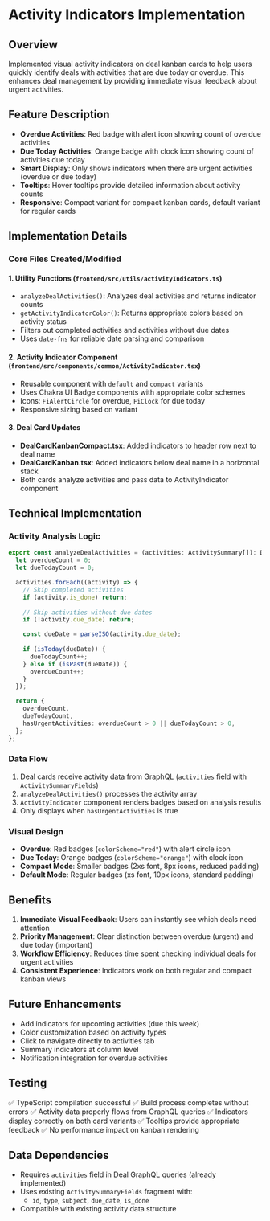# Activity Indicators Implementation

## Overview
Implemented visual activity indicators on deal kanban cards to help users quickly identify deals with activities that are due today or overdue. This enhances deal management by providing immediate visual feedback about urgent activities.

## Feature Description
- **Overdue Activities**: Red badge with alert icon showing count of overdue activities
- **Due Today Activities**: Orange badge with clock icon showing count of activities due today
- **Smart Display**: Only shows indicators when there are urgent activities (overdue or due today)
- **Tooltips**: Hover tooltips provide detailed information about activity counts
- **Responsive**: Compact variant for compact kanban cards, default variant for regular cards

## Implementation Details

### Core Files Created/Modified

#### 1. Utility Functions (`frontend/src/utils/activityIndicators.ts`)
- `analyzeDealActivities()`: Analyzes deal activities and returns indicator counts
- `getActivityIndicatorColor()`: Returns appropriate colors based on activity status
- Filters out completed activities and activities without due dates
- Uses `date-fns` for reliable date parsing and comparison

#### 2. Activity Indicator Component (`frontend/src/components/common/ActivityIndicator.tsx`)
- Reusable component with `default` and `compact` variants
- Uses Chakra UI Badge components with appropriate color schemes
- Icons: `FiAlertCircle` for overdue, `FiClock` for due today
- Responsive sizing based on variant

#### 3. Deal Card Updates
- **DealCardKanbanCompact.tsx**: Added indicators to header row next to deal name
- **DealCardKanban.tsx**: Added indicators below deal name in a horizontal stack
- Both cards analyze activities and pass data to ActivityIndicator component

## Technical Implementation

### Activity Analysis Logic
```typescript
export const analyzeDealActivities = (activities: ActivitySummary[]): DealActivityIndicators => {
  let overdueCount = 0;
  let dueTodayCount = 0;

  activities.forEach((activity) => {
    // Skip completed activities
    if (activity.is_done) return;
    
    // Skip activities without due dates
    if (!activity.due_date) return;

    const dueDate = parseISO(activity.due_date);
    
    if (isToday(dueDate)) {
      dueTodayCount++;
    } else if (isPast(dueDate)) {
      overdueCount++;
    }
  });

  return {
    overdueCount,
    dueTodayCount,
    hasUrgentActivities: overdueCount > 0 || dueTodayCount > 0,
  };
};
```

### Data Flow
1. Deal cards receive activity data from GraphQL (`activities` field with `ActivitySummaryFields`)
2. `analyzeDealActivities()` processes the activity array
3. `ActivityIndicator` component renders badges based on analysis results
4. Only displays when `hasUrgentActivities` is true

### Visual Design
- **Overdue**: Red badges (`colorScheme="red"`) with alert circle icon
- **Due Today**: Orange badges (`colorScheme="orange"`) with clock icon
- **Compact Mode**: Smaller badges (2xs font, 8px icons, reduced padding)
- **Default Mode**: Regular badges (xs font, 10px icons, standard padding)

## Benefits
1. **Immediate Visual Feedback**: Users can instantly see which deals need attention
2. **Priority Management**: Clear distinction between overdue (urgent) and due today (important)
3. **Workflow Efficiency**: Reduces time spent checking individual deals for urgent activities
4. **Consistent Experience**: Indicators work on both regular and compact kanban views

## Future Enhancements
- Add indicators for upcoming activities (due this week)
- Color customization based on activity types
- Click to navigate directly to activities tab
- Summary indicators at column level
- Notification integration for overdue activities

## Testing
✅ TypeScript compilation successful
✅ Build process completes without errors
✅ Activity data properly flows from GraphQL queries
✅ Indicators display correctly on both card variants
✅ Tooltips provide appropriate feedback
✅ No performance impact on kanban rendering

## Data Dependencies
- Requires `activities` field in Deal GraphQL queries (already implemented)
- Uses existing `ActivitySummaryFields` fragment with:
  - `id`, `type`, `subject`, `due_date`, `is_done`
- Compatible with existing activity data structure 